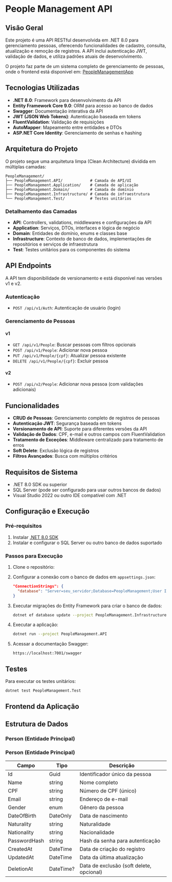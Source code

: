 # People Management API

## Visão Geral

Este projeto é uma API RESTful desenvolvida em .NET 8.0 para gerenciamento pessoas, oferecendo funcionalidades de cadastro, consulta, atualização e remoção de registros. A API inclui autenticação JWT, validação de dados, e utiliza padrões atuais de desenvolvimento.

O projeto faz parte de um sistema completo de gerenciamento de pessoas, onde o frontend está disponível em: [PeopleManagementApp](https://github.com/Saulohan/PeopleManagementApp)

## Tecnologias Utilizadas

- **.NET 8.0**: Framework para desenvolvimento da API
- **Entity Framework Core 9.0**: ORM para acesso ao banco de dados
- **Swagger**: Documentação interativa da API
- **JWT (JSON Web Tokens)**: Autenticação baseada em tokens
- **FluentValidation**: Validação de requisições
- **AutoMapper**: Mapeamento entre entidades e DTOs
- **ASP.NET Core Identity**: Gerenciamento de senhas e hashing

## Arquitetura do Projeto

O projeto segue uma arquitetura limpa (Clean Architecture) dividida em múltiplas camadas:

```
PeopleManagement/
├── PeopleManagement.API/            # Camada de API/UI
├── PeopleManagement.Application/    # Camada de aplicação
├── PeopleManagement.Domain/         # Camada de domínio
├── PeopleManagement.Infrastructure/ # Camada de infraestrutura
└── PeopleManagement.Test/           # Testes unitários
```

### Detalhamento das Camadas

- **API**: Controllers, validations, middlewares e configurações da API
- **Application**: Serviços, DTOs, interfaces e lógica de negócio
- **Domain**: Entidades de domínio, enums e classes base
- **Infrastructure**: Contexto de banco de dados, implementações de repositórios e serviços de infraestrutura
- **Test**: Testes unitários para os componentes do sistema

## API Endpoints

A API tem disponibilidade de versionamento e está disponível nas versões v1 e v2.

### Autenticação

- `POST /api/v1/Auth`: Autenticação de usuário (login)

### Gerenciamento de Pessoas

#### v1

- `GET /api/v1/People`: Buscar pessoas com filtros opcionais
- `POST /api/v1/People`: Adicionar nova pessoa
- `PUT /api/v1/People/{cpf}`: Atualizar pessoa existente
- `DELETE /api/v1/People/{cpf}`: Excluir pessoa

#### v2

- `POST /api/v2/People`: Adicionar nova pessoa (com validações adicionais)

## Funcionalidades

- **CRUD de Pessoas**: Gerenciamento completo de registros de pessoas
- **Autenticação JWT**: Segurança baseada em tokens
- **Versionamento de API**: Suporte para diferentes versões da API
- **Validação de Dados**: CPF, e-mail e outros campos com FluentValidation
- **Tratamento de Exceções**: Middleware centralizado para tratamento de erros
- **Soft Delete**: Exclusão lógica de registros
- **Filtros Avançados**: Busca com múltiplos critérios

## Requisitos de Sistema

- .NET 8.0 SDK ou superior
- SQL Server (pode ser configurado para usar outros bancos de dados)
- Visual Studio 2022 ou outro IDE compatível com .NET

## Configuração e Execução

### Pré-requisitos

1. Instalar [.NET 8.0 SDK](https://dotnet.microsoft.com/download/dotnet/8.0)
2. Instalar e configurar o SQL Server ou outro banco de dados suportado

### Passos para Execução

1. Clone o repositório:

2. Configurar a conexão com o banco de dados em `appsettings.json`:
   ```json
   "ConnectionStrings": {
     "database": "Server=seu_servidor;Database=PeopleManagement;User Id=seu_usuario;Password=sua_senha;TrustServerCertificate=True"
   }
   ```

3. Executar migrações do Entity Framework para criar o banco de dados:
   ```bash
   dotnet ef database update --project PeopleManagement.Infrastructure --startup-project PeopleManagement.API
   ```

4. Executar a aplicação:
   ```bash
   dotnet run --project PeopleManagement.API
   ```

5. Acessar a documentação Swagger:
   ```
   https://localhost:7001/swagger
   ```

## Testes

Para executar os testes unitários:

```bash
dotnet test PeopleManagement.Test
```

## Frontend da Aplicação

## Estrutura de Dados

### Person (Entidade Principal)

### Person (Entidade Principal)

| Campo         | Tipo        | Descrição                                 |
|---------------|-------------|-------------------------------------------|
| Id            | Guid        | Identificador único da pessoa             |
| Name          | string      | Nome completo                             |
| CPF           | string      | Número de CPF (único)                     |
| Email         | string      | Endereço de e-mail                        |
| Gender        | enum        | Gênero da pessoa                          |
| DateOfBirth   | DateOnly    | Data de nascimento                        |
| Naturality    | string      | Naturalidade                              |
| Nationality   | string      | Nacionalidade                             |
| PasswordHash  | string      | Hash da senha para autenticação           |
| CreatedAt     | DateTime    | Data de criação do registro               |
| UpdatedAt     | DateTime    | Data da última atualização                |
| DeletionAt    | DateTime?   | Data de exclusão (soft delete, opcional)  |
